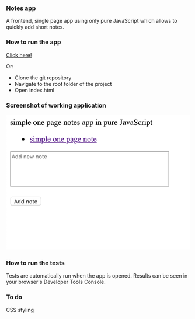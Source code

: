 ### Notes app

A frontend, single page app using only pure JavaScript which allows to quickly add short notes.

### How to run the app

[Click here!](https://plkujaw.github.io/notes-app/)

Or:

-   Clone the git repository
-   Navigate to the root folder of the project
-   Open index.html

### Screenshot of working application

![working app](./app.png)

### How to run the tests

Tests are automatically run when the app is opened. Results can be seen in your browser's Developer Tools Console.

### To do

CSS styling
